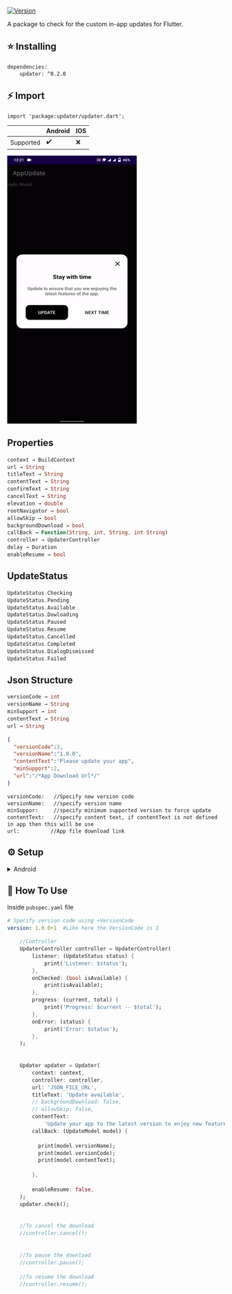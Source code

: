 [![Version](https://img.shields.io/pub/v/updater?color=%2354C92F&logo=dart)](https://pub.dev/packages/updater/install)

A package to check for the custom in-app updates for Flutter.

## ⭐ Installing
```
dependencies:
    updater: ^0.2.0
```

## ⚡ Import 
```
import 'package:updater/updater.dart';
```


|  | Android | IOS |
| --- | --- | --- |
| Supported | ✔️ |  ❌


<img src="https://raw.githubusercontent.com/MarsadMaqsood/AppUpdate/master/assets/image.gif" alt="alt text" width="300" height="620">

## Properties

```dart
context → BuildContext
url → String
titleText → String
contentText → String
confirmText → String
cancelText → String
elevation → double
rootNavigator → bool
allowSkip → bool
backgroundDownload → bool
callBack → Function(String, int, String, int String)
controller → UpdaterController
delay → Duration
enableResume → bool
```

## UpdateStatus
```dart
UpdateStatus.Checking
UpdateStatus.Pending
UpdateStatus.Available
UpdateStatus.Dowloading
UpdateStatus.Paused
UpdateStatus.Resume
UpdateStatus.Cancelled
UpdateStatus.Completed
UpdateStatus.DialogDismissed
UpdateStatus.Failed
```

## Json Structure

```dart
versionCode → int
versionName → String
minSupport → int
contentText → String
url → String 
```

```json
{
  "versionCode":3,
  "versionName":"1.0.0",
  "contentText":"Please update your app",
  "minSupport":2,
  "url":"/*App Download Url*/"
}
```

```
versionCode:   //Specify new version code
versionName:   //specify version name
minSuppor:     //specify minimum supported version to force update
contentText:   //specify content text, if contentText is not defined in app then this will be use
url:          //App file download link
```

## ⚙ Setup

<details><summary>Android</summary>

- Add `REQUEST_INSTALL_PACKAGES` permission to open and install apk file

```xml
<uses-permission android:name="android.permission.REQUEST_INSTALL_PACKAGES" />
```


</details>

## 📙 How To Use

Inside `pubspec.yaml` file
```yaml
# Specify version code using +VersionCode
version: 1.0.0+1  #Like here the VersionCode is 1
```

```dart
    //Controller
    UpdaterController controller = UpdaterController(
        listener: (UpdateStatus status) {
            print('Listener: $status');
        },
        onChecked: (bool isAvailable) {
            print(isAvailable);
        },
        progress: (current, total) {
            print('Progress: $current -- $total');
        },
        onError: (status) {
            print('Error: $status');
        },
    );


    Updater updater = Updater(
        context: context,
        controller: controller,
        url: 'JSON_FILE_URL',
        titleText: 'Update available',
        // backgroundDownload: false,
        // allowSkip: false,
        contentText:
            'Update your app to the latest version to enjoy new feature.',
        callBack: (UpdateModel model) {

          print(model.versionName);
          print(model.versionCode);
          print(model.contentText);
          
        },
        
        enableResume: false,
    );
    updater.check();
    
    
    //To cancel the download
    //controller.cancel();


    //To pause the download
    //controller.pause();

    //To resume the download
    //controller.resume();

    
    
```



